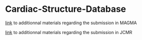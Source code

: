 # Cardiac-Structure-Database

[link](Article/) to additionnal materials regarding the submission in MAGMA

[link](Article-2/) to additionnal materials regarding the submission in JCMR


